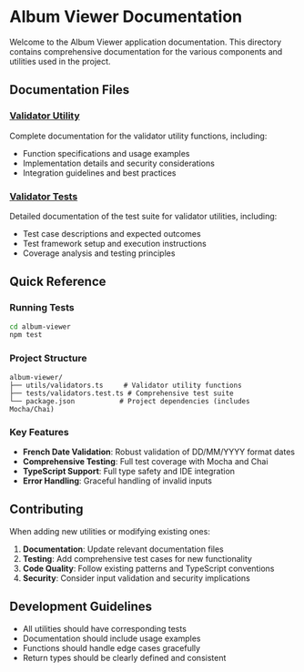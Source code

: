 # Album Viewer Documentation

Welcome to the Album Viewer application documentation. This directory contains comprehensive documentation for the various components and utilities used in the project.

## Documentation Files

### [Validator Utility](./validator-utility.md)
Complete documentation for the validator utility functions, including:
- Function specifications and usage examples
- Implementation details and security considerations  
- Integration guidelines and best practices

### [Validator Tests](./validator-tests.md)
Detailed documentation of the test suite for validator utilities, including:
- Test case descriptions and expected outcomes
- Test framework setup and execution instructions
- Coverage analysis and testing principles

## Quick Reference

### Running Tests
```bash
cd album-viewer
npm test
```

### Project Structure
```
album-viewer/
├── utils/validators.ts     # Validator utility functions
├── tests/validators.test.ts # Comprehensive test suite
└── package.json           # Project dependencies (includes Mocha/Chai)
```

### Key Features
- **French Date Validation**: Robust validation of DD/MM/YYYY format dates
- **Comprehensive Testing**: Full test coverage with Mocha and Chai
- **TypeScript Support**: Full type safety and IDE integration
- **Error Handling**: Graceful handling of invalid inputs

## Contributing

When adding new utilities or modifying existing ones:

1. **Documentation**: Update relevant documentation files
2. **Testing**: Add comprehensive test cases for new functionality
3. **Code Quality**: Follow existing patterns and TypeScript conventions
4. **Security**: Consider input validation and security implications

## Development Guidelines

- All utilities should have corresponding tests
- Documentation should include usage examples
- Functions should handle edge cases gracefully
- Return types should be clearly defined and consistent
